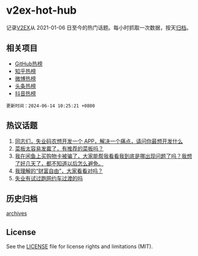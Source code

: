 # v2ex-hot-hub

 记录[V2EX](https://www.v2ex.com/)从 2021-01-06 日至今的热门话题。每小时抓取一次数据，按天[归档](archives)。
 
 ## 相关项目

- [GitHub热榜](https://github.com/it985/github-hot-hub)
- [知乎热榜](https://github.com/it985/zhihu-hot-hub)
- [微博热榜](https://github.com/it985/weibo-hot-hub)
- [头条热榜](https://github.com/it985/toutiao-hot-hub)
- [抖音热榜](https://github.com/it985/douyin-hot-hub)


 `更新时间：2024-06-14 10:25:21 +0800`

## 热议话题

1. [同志们，失业码农想开发一个 APP，解决一个痛点，请问你最想开发什么](https://www.v2ex.com/t/1049288)
1. [菜板太容易发霉了，有推荐的菜板吗？](https://www.v2ex.com/t/1049183)
1. [我在闲鱼上买购物卡被骗了，大家能帮我看看我到底是哪出现问题了吗？我想了好几天了，都不知道以后怎么避免。](https://www.v2ex.com/t/1049430)
1. [我理解的“财富自由”，大家看看对吗？](https://www.v2ex.com/t/1049182)
1. [失业有试过跑网约车过渡的吗](https://www.v2ex.com/t/1049159)

## 历史归档

[archives](archives)

## License

See the [LICENSE](LICENSE) file for license rights and limitations (MIT).
